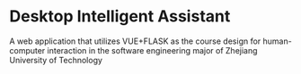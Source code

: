 # Desktop Intelligent Assistant
A web application that utilizes VUE+FLASK as the course design for human-computer interaction in the software engineering major of Zhejiang University of Technology
